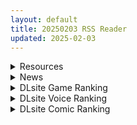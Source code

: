 ```yaml
---
layout: default
title: 20250203 RSS Reader
updated: 2025-02-03
---
```


<details class='content-parent'>
<summary>
Resources
</summary>
<details class='content-child'>
<summary>
<span class='rss-title'> [自购][RJ01327077][Fuyou]GP Girl </span> <a class='rss-link' href='https://gmgard.com/gm128548' target='_blank'>&nbsp;</a>
<div class='rss-published'> 🕛 20250202 19:42:01</div>
</summary>
<img src="https://static.gmgard.us/Images/upload/17548022118196446.jpg" /><br /><p>1つのミニゲームで、約10,000,000,000 GPを集めてすべての服やアクセサリーを購入し、ラスボスを倒してH回想空間を開く。

A small game where you collect approximately 10,000,000 GP to purchase all clothing and accessories, and defeat the last boss to unl</p>
</details>
<details class='content-child'>
<summary>
<span class='rss-title'> [RPG/内嵌机翻][RJ01315620][PAON]萝莉魅魔馆 ロリサキュバスの館 全CG PC+安卓[1.5G/百度] </span> <a class='rss-link' href='https://gmgard.com/gm128549' target='_blank'>&nbsp;</a>
<div class='rss-published'> 🕛 20250202 15:55:34</div>
</summary>
<img src="https://static.gmgard.moe/Images/upload/32773101246556684.jpg" /><br /><p>[RPG/内嵌机翻]萝莉魅魔馆&nbsp;ロリサキュバスの館&nbsp;全CG&nbsp;PC+安卓[1.5G/百度]</p>
</details>
<details class='content-child'>
<summary>
<span class='rss-title'> [RPG/内嵌机翻][RJ01072136][マッスルランスネーク]恶灵退散!色神的恶灵退治 悪霊退散!おねが~い!涩神様 全CG存档 PC[0.93G/百度] </span> <a class='rss-link' href='https://gmgard.com/gm128394' target='_blank'>&nbsp;</a>
<div class='rss-published'> 🕛 20250202 15:55:31</div>
</summary>
<img src="https://p.inari.site/usr/804/6788e94d05491.jpg" /><br /><p>[RPG/内嵌机翻]恶灵退散！色神的恶灵退治&nbsp;悪霊退散!おねが～い!涩神様&nbsp;全CG存档&nbsp;PC[0.93G/百度]</p>
</details>
<details class='content-child'>
<summary>
<span class='rss-title'> [AI汉化][RJ01333435][痴漢ブラジャーズ] 堕ちた僕の彼女 </span> <a class='rss-link' href='https://gmgard.com/gm128547' target='_blank'>&nbsp;</a>
<div class='rss-published'> 🕛 20250202 07:16:39</div>
</summary>
<img src="https://static.gmgard.us/Images/upload/97284021249180220.jpg" /><br /><p>剧情概要
我有一个交往半年的女朋友，名叫广濑佳奈。 她好得简直让我觉得配不上她，家里有钱，身材又好。 而我呢……既不是什么大帅哥，家里也不富裕。 说实话，我搞不懂佳奈为什么会和我交往。 睡前总是感到不安。 但是，和她在一起的时候，佳奈对我温柔得能消除我所有的不安。 她在性方面也非常积极。 我们没问题的，会好好走下去的。
我开始这么认为的某一天，收到了一封匿名邮件。 附件里的视频里…… 不可能吧？是</p>
</details>

</details>
<details class='content-parent'>
<summary>
News
</summary>

</details>
<details class='content-parent'>
<summary>
DLsite Game Ranking
</summary>
<details class='content-child'>
<summary>
<span class='rss-title'> エロ検閲者(the censor) [Ntraholic] </span> <a class='rss-link' href='https://www.dlsite.com/maniax/work/=/product_id/RJ01117570.html' target='_blank'>&nbsp;</a>
<div class='rss-published'> 🕛 20250203 13:13:51</div>
</summary>
<img src ="http://img.dlsite.jp/modpub/images2/work/doujin/RJ01118000/RJ01117570_img_main.jpg"/><br/>良い検閲官になりたい!
</details>
<details class='content-child'>
<summary>
<span class='rss-title'> NTRレッスン - DLC ～さくら編 [Hizure] </span> <a class='rss-link' href='https://www.dlsite.com/maniax/work/=/product_id/RJ01309333.html' target='_blank'>&nbsp;</a>
<div class='rss-published'> 🕛 20250203 13:13:51</div>
</summary>
<img src ="http://img.dlsite.jp/modpub/images2/work/doujin/RJ01310000/RJ01309333_img_main.jpg"/><br/>NTRレッスンのDLC!さくらちゃんは家庭教師のレッスンで何を学ぶのでしょうか?
</details>
<details class='content-child'>
<summary>
<span class='rss-title'> 末日の中で彼女が堕落した [乳糖クエスト] </span> <a class='rss-link' href='https://www.dlsite.com/maniax/work/=/product_id/RJ01199397.html' target='_blank'>&nbsp;</a>
<div class='rss-published'> 🕛 20250203 13:13:51</div>
</summary>
<img src ="http://img.dlsite.jp/modpub/images2/work/doujin/RJ01200000/RJ01199397_img_main.jpg"/><br/>三倉市、静かな都市が突如ゾンビウイルスに襲われた。雷太と彼の妻、美惠はこの未知の災害に困っている。生き残るため、雷太はこれまで考えたことのない選択を迫られる……
</details>
<details class='content-child'>
<summary>
<span class='rss-title'> NTRレッスン [Hizure] </span> <a class='rss-link' href='https://www.dlsite.com/maniax/work/=/product_id/RJ01244412.html' target='_blank'>&nbsp;</a>
<div class='rss-published'> 🕛 20250203 13:13:51</div>
</summary>
<img src ="http://img.dlsite.jp/modpub/images2/work/doujin/RJ01245000/RJ01244412_img_main.jpg"/><br/>教育とNTRのシミュレーションエロゲームです。
</details>
<details class='content-child'>
<summary>
<span class='rss-title'> 夢魔世界の迷い人 [しもふみ屋] </span> <a class='rss-link' href='https://www.dlsite.com/maniax/work/=/product_id/RJ01292340.html' target='_blank'>&nbsp;</a>
<div class='rss-published'> 🕛 20250203 13:13:51</div>
</summary>
<img src ="http://img.dlsite.jp/modpub/images2/work/doujin/RJ01293000/RJ01292340_img_main.jpg"/><br/>えっちな夢魔たちにドットアニメで搾られる!おねショタ2D探索アクション
</details>

</details>
<details class='content-parent'>
<summary>
DLsite Voice Ranking
</summary>
<details class='content-child'>
<summary>
<span class='rss-title'> 陽キャJKが頼みを断れなくなる催○で肉便気に堕とされる [スイカ熟成保証委員会] </span> <a class='rss-link' href='https://www.dlsite.com/maniax/work/=/product_id/RJ01202187.html' target='_blank'>&nbsp;</a>
<div class='rss-published'> 🕛 20250203 13:13:53</div>
</summary>
<img src ="http://img.dlsite.jp/modpub/images2/work/doujin/RJ01203000/RJ01202187_img_main.jpg"/><br/>親友と恋愛するために自分を利用しようとしてきたクラスメイトの女子を返り討ち。 催○でなんでも言うことを聞くようにし恋愛どころかセックス相手に。
</details>
<details class='content-child'>
<summary>
<span class='rss-title'> 坊ちゃまに洗脳調教されるワケありメイド [スイカ熟成保証委員会] </span> <a class='rss-link' href='https://www.dlsite.com/maniax/work/=/product_id/RJ01180505.html' target='_blank'>&nbsp;</a>
<div class='rss-published'> 🕛 20250203 13:13:53</div>
</summary>
<img src ="http://img.dlsite.jp/modpub/images2/work/doujin/RJ01181000/RJ01180505_img_main.jpg"/><br/>ある日、雨の中で行き倒れていたところを坊ちゃま(=あなた)に助けられたアヤメ。 深い恩と敬愛を抱き、坊ちゃまのメイド&姉代わりとして尽くすことを誓う。 クールで素っ気なく見えながら実はショタコン気味のアヤメは、次第に坊ちゃまへの思慕を募らせる。 しかし、自身の抱えていた秘密がバレたことで、一転して深い罪悪感と自己嫌悪に陥り、罰と贖罪を求める。 その全てが、坊ちゃまの計画通りとは、夢にも思わずに──
</details>
<details class='content-child'>
<summary>
<span class='rss-title'> ❤️Wロイヤルおま◯こ嫁❤️高貴でおスケベなふたご姫をハメ比べし放題な贅沢ライフ❤️ [桃色みんと] </span> <a class='rss-link' href='https://www.dlsite.com/maniax/work/=/product_id/RJ01268379.html' target='_blank'>&nbsp;</a>
<div class='rss-published'> 🕛 20250203 13:13:53</div>
</summary>
<img src ="http://img.dlsite.jp/modpub/images2/work/doujin/RJ01269000/RJ01268379_img_main.jpg"/><br/>「毎日毎日おせっせおせっせ❤️あなた様専属のおまんこワイフになれるなら本望でございます❤️」魔王を討伐し、ふたご姫を娶る事になった貴方❤️でもお嫁さんとして迎え入れられるのは一人だけと決まっていて…?❤️おスケベで破廉恥なふたご姫をハメ比べしまくる生活が...今、はじまります❤️
</details>
<details class='content-child'>
<summary>
<span class='rss-title'> ❤️甘あねメイド❤️「お姉ちゃんが"あまあまちゅっちゅ"してあげる...❤️」 [桃色みんと] </span> <a class='rss-link' href='https://www.dlsite.com/maniax/work/=/product_id/RJ01261681.html' target='_blank'>&nbsp;</a>
<div class='rss-published'> 🕛 20250203 13:13:53</div>
</summary>
<img src ="http://img.dlsite.jp/modpub/images2/work/doujin/RJ01262000/RJ01261681_img_main.jpg"/><br/>お姉ちゃんメイドはボクくん(あなた)の事がだ～いすきっ♪ボクくんの為ならば、添い寝に耳舐めにオナサポだってしてあげますっ♪お手々やお口、そしておま◯こっ♪お姉ちゃんの身体ぜ～んぶを使って、喜んでご奉仕させていただきますっ♪「そう...だってお姉ちゃんは...ボクくん専属の..."お姉ちゃんメイド"なんだから...♪」
</details>
<details class='content-child'>
<summary>
<span class='rss-title'> 【背徳孕ませ懺悔】「淫呪シスター」おちんぽ中毒 膣奥で神様ごめんなさい・・・ [はにぃらばぁず] </span> <a class='rss-link' href='https://www.dlsite.com/maniax/work/=/product_id/RJ01311495.html' target='_blank'>&nbsp;</a>
<div class='rss-published'> 🕛 20250203 13:13:53</div>
</summary>
<img src ="http://img.dlsite.jp/modpub/images2/work/doujin/RJ01312000/RJ01311495_img_main.jpg"/><br/>罪深き私の汚いおまんこを神様見てください… 聖なる唇が、ザーメンでドロドロ…  子宮の奥までズブズブに犯されて、罪の精子でおまんこたぷたぷ… 純真清楚なシスターが催淫の書であなたの子種を求めオホ狂う!
</details>

</details>
<details class='content-parent'>
<summary>
DLsite Comic Ranking
</summary>
<details class='content-child'>
<summary>
<span class='rss-title'> 夏のヤリなおし5 [水蓮の宿] </span> <a class='rss-link' href='https://www.dlsite.com/maniax/work/=/product_id/RJ01297261.html' target='_blank'>&nbsp;</a>
<div class='rss-published'> 🕛 20250203 13:13:55</div>
</summary>
<img src ="http://img.dlsite.jp/modpub/images2/work/doujin/RJ01298000/RJ01297261_img_main.jpg"/><br/>夏×田舎×幼馴染の母親×汗だくセックス  誰もが一度は夢想したであろう 最高の‘夏’をサークル‘水蓮の宿’が描き出す  幼馴染の母(元教師)×かつての教え子
</details>
<details class='content-child'>
<summary>
<span class='rss-title'> 女畜加工プラント 捕らわれたヒーロー・ツインバード加工記録 後編 [超健康屋] </span> <a class='rss-link' href='https://www.dlsite.com/maniax/work/=/product_id/RJ01294019.html' target='_blank'>&nbsp;</a>
<div class='rss-published'> 🕛 20250203 13:13:55</div>
</summary>
<img src ="http://img.dlsite.jp/modpub/images2/work/doujin/RJ01295000/RJ01294019_img_main.jpg"/><br/>様々な女性を捕らえクライアントに都合の良い女畜へと加工する女畜加工プラント。 今回捕らえられた超常の力を持つスーパーヒロイン、ニカとラキは非人道的かつ尊厳を踏みにじる残酷な加工を受け続ける事となる……
</details>
<details class='content-child'>
<summary>
<span class='rss-title'> くすぐり実験室笑い我慢○問 [Nisusu] </span> <a class='rss-link' href='https://www.dlsite.com/maniax/work/=/product_id/RJ01333240.html' target='_blank'>&nbsp;</a>
<div class='rss-published'> 🕛 20250203 13:13:55</div>
</summary>
<img src ="http://img.dlsite.jp/modpub/images2/work/doujin/RJ01334000/RJ01333240_img_main.jpg"/><br/>くすぐり実験室でスパイはバレちゃった。くすぐられる時笑い我慢できないなら、姉は水で溺れてしまう。
</details>
<details class='content-child'>
<summary>
<span class='rss-title'> 女畜加工プラント 捕らわれたヒーロー・ツインバード加工記録 前編 [超健康屋] </span> <a class='rss-link' href='https://www.dlsite.com/maniax/work/=/product_id/RJ01222062.html' target='_blank'>&nbsp;</a>
<div class='rss-published'> 🕛 20250203 13:13:55</div>
</summary>
<img src ="http://img.dlsite.jp/modpub/images2/work/doujin/RJ01223000/RJ01222062_img_main.jpg"/><br/>様々な女性を捕らえクライアントに都合の良い女畜へと加工する女畜加工プラント。 今回捕らえられた超常の力を持つスーパーヒロイン、ニカとラキは非人道的かつ尊厳を踏みにじる残酷な加工を受け続ける事となる……
</details>
<details class='content-child'>
<summary>
<span class='rss-title'> 分かってますよね?フリーナ様 [とっとこSたろう] </span> <a class='rss-link' href='https://www.dlsite.com/maniax/work/=/product_id/RJ01326373.html' target='_blank'>&nbsp;</a>
<div class='rss-published'> 🕛 20250203 13:13:55</div>
</summary>
<img src ="http://img.dlsite.jp/modpub/images2/work/doujin/RJ01327000/RJ01326373_img_main.jpg"/><br/>水の国の大スターでありアイドルでもあるフリーナ様! 彼女にかかればどんな舞台依頼も朝飯前だった! …が男から出された依頼は紳士淑女の大人向けの依頼で…?  性知識の乏しい彼女の行く末はいかに!
</details>

</details>
